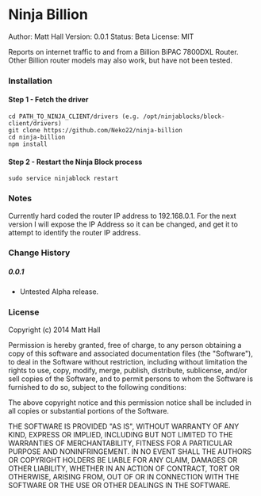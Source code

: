 Ninja Billion
=================
Author: Matt Hall
Version: 0.0.1
Status: Beta
License: MIT

Reports on internet traffic to and from a Billion BiPAC 7800DXL Router.
Other Billion router models may also work, but have not been tested.


### Installation
#### Step 1 - Fetch the driver
```
cd PATH_TO_NINJA_CLIENT/drivers (e.g. /opt/ninjablocks/block-client/drivers)
git clone https://github.com/Neko22/ninja-billion
cd ninja-billion
npm install
```


#### Step 2 - Restart the Ninja Block process
```
sudo service ninjablock restart
```


### Notes
Currently hard coded the router IP address to 192.168.0.1. For the next version I will expose the IP Address so it can be changed, and get it to attempt to identify the router IP address.


### Change History
##### 0.0.1
- Untested Alpha release.


### License
Copyright (c) 2014 Matt Hall

Permission is hereby granted, free of charge, to any person obtaining a copy
of this software and associated documentation files (the "Software"), to deal
in the Software without restriction, including without limitation the rights
to use, copy, modify, merge, publish, distribute, sublicense, and/or sell
copies of the Software, and to permit persons to whom the Software is
furnished to do so, subject to the following conditions:

The above copyright notice and this permission notice shall be included in
all copies or substantial portions of the Software.

THE SOFTWARE IS PROVIDED "AS IS", WITHOUT WARRANTY OF ANY KIND, EXPRESS OR
IMPLIED, INCLUDING BUT NOT LIMITED TO THE WARRANTIES OF MERCHANTABILITY,
FITNESS FOR A PARTICULAR PURPOSE AND NONINFRINGEMENT. IN NO EVENT SHALL THE
AUTHORS OR COPYRIGHT HOLDERS BE LIABLE FOR ANY CLAIM, DAMAGES OR OTHER
LIABILITY, WHETHER IN AN ACTION OF CONTRACT, TORT OR OTHERWISE, ARISING FROM,
OUT OF OR IN CONNECTION WITH THE SOFTWARE OR THE USE OR OTHER DEALINGS IN
THE SOFTWARE.
